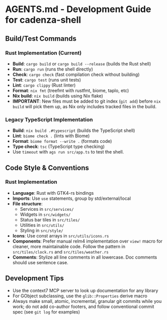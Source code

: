 # AGENTS.md - Development Guide for cadenza-shell

## Build/Test Commands

### Rust Implementation (Current)

- **Build**: `cargo build` or `cargo build --release` (builds the Rust shell)
- **Run**: `cargo run` (runs the shell directly)
- **Check**: `cargo check` (fast compilation check without building)
- **Test**: `cargo test` (runs unit tests)
- **Lint**: `cargo clippy` (Rust linter)
- **Format**: `nix fmt` (treefmt with rustfmt, biome, taplo, etc)
- **Nix build**: `nix build` (builds using Nix flake)
- **IMPORTANT**: New files must be added to git index (`git add`) before
  `nix build` will pick them up, as Nix only includes tracked files in the
  build.

### Legacy TypeScript Implementation

- **Build**: `nix build .#typescript` (builds the TypeScript shell)
- **Lint**: `biome check .` (lints with Biome)
- **Format**: `biome format --write .` (formats code)
- **Type check**: `tsc` (TypeScript type checking)
- Use `timeout` with `ags run src/app.ts` to test the shell.

## Code Style & Conventions

### Rust Implementation

- **Language**: Rust with GTK4-rs bindings
- **Imports**: Use `use` statements, group by std/external/local
- **File structure**:
  - Services in `src/services/`
  - Widgets in `src/widgets/`
  - Status bar tiles in `src/tiles/`
  - Utilities in `src/utils/`
  - Styling in `src/style/`
- **Icons**: Use const arrays in `src/utils/icons.rs`
- **Components**: Prefer manual relm4 implementation over `view!` macro for
  cleaner, more maintainable code. Follow the pattern in `src/tiles/clock.rs`
  and `src/tiles/weather.rs`
- **Comments**: Stylize all line comments in all lowercase. Doc comments should
  use sentence case.

## Development Tips

- Use the context7 MCP server to look up documentation for any library
- For GObject subclassing, use the `glib::Properties` derive macro
- Always make small, atomic, incremental, granular git commits while you work;
  do not add co-author footers, and follow conventional commit spec (see
  `git log` for examples)
